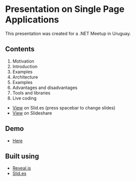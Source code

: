 Presentation on Single Page Applications
================

This presentation was created for a .NET Meetup in Uruguay.

Contents
---------
 1. Motivation
 2. Introduction
 3. Examples
 4. Architecture
 5. Examples
 6. Advantages and disadvantages
 7. Tools and libraries
 8. Live coding

- [View](https://slid.es/diegocard/single-page-applications) on Slid.es (press spacebar to change slides)
- [View](http://www.slideshare.net/dcslides/spa-25806613) on Slideshare

Demo
---------
- [Here](https://github.com/diegocard/PluralsightSpaJumpStartFinal)

Built using
---------
- [Reveal.js](http://lab.hakim.se/reveal-js/)
- [Slid.es](http://www.slid.es/)
